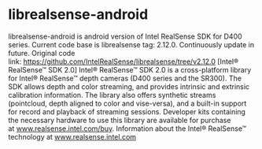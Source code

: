 # librealsense-android
librealsense-android is android version of Intel RealSense SDK for D400 series. 
Current code base is librealsense tag: 2.12.0. Continuously update in future. 
Original code link: https://github.com/IntelRealSense/librealsense/tree/v2.12.0
[Intel® RealSense™ SDK 2.0] 
Intel® RealSense™ SDK 2.0 is a cross-platform library for Intel® RealSense™ depth cameras (D400 series and the SR300). 
The SDK allows depth and color streaming, and provides intrinsic and extrinsic calibration information. The library also offers synthetic streams (pointcloud, depth aligned to color and vise-versa), and a built-in support for record and playback of streaming sessions.
Developer kits containing the necessary hardware to use this library are available for purchase at www.realsense.intel.com/buy. Information about the Intel® RealSense™ technology at www.realsense.intel.com
